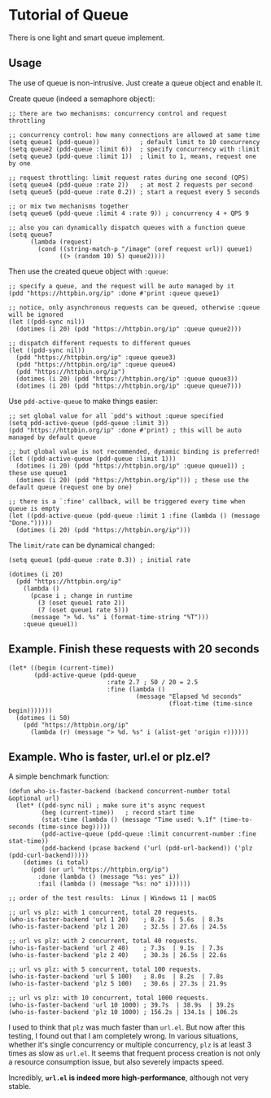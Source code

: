 # Tutorial of Queue

There is one light and smart queue implement.

## Usage

The use of queue is non-intrusive. Just create a queue object and enable it.

Create queue (indeed a semaphore object):
```emacs-lisp
;; there are two mechanisms: concurrency control and request throttling

;; concurrency control: how many connections are allowed at same time
(setq queue1 (pdd-queue))           ; default limit to 10 concurrency
(setq queue2 (pdd-queue :limit 6))  ; specify concurrency with :limit
(setq queue3 (pdd-queue :limit 1))  ; limit to 1, means, request one by one

;; request throttling: limit request rates during one second (QPS)
(setq queue4 (pdd-queue :rate 2))   ; at most 2 requests per second
(setq queue5 (pdd-queue :rate 0.2)) ; start a request every 5 seconds

;; or mix two mechanisms together
(setq queue6 (pdd-queue :limit 4 :rate 9)) ; concurrency 4 + QPS 9

;; also you can dynamically dispatch queues with a function queue
(setq queue7
      (lambda (request)
        (cond ((string-match-p "/image" (oref request url)) queue1)
              ((> (random 10) 5) queue2))))
```

Then use the created queue object with `:queue`:
```emacs-lisp
;; specify a queue, and the request will be auto managed by it
(pdd "https://httpbin.org/ip" :done #'print :queue queue1)

;; notice, only asynchronous requests can be queued, otherwise :queue will be ignored
(let ((pdd-sync nil))
  (dotimes (i 20) (pdd "https://httpbin.org/ip" :queue queue2)))

;; dispatch different requests to different queues
(let ((pdd-sync nil))
  (pdd "https://httpbin.org/ip" :queue queue3)
  (pdd "https://httpbin.org/ip" :queue queue4)
  (pdd "https://httpbin.org/ip")
  (dotimes (i 20) (pdd "https://httpbin.org/ip" :queue queue3))
  (dotimes (i 20) (pdd "https://httpbin.org/ip" :queue queue7)))
```

Use `pdd-active-queue` to make things easier:
```emacs-lisp
;; set global value for all `pdd's without :queue specified
(setq pdd-active-queue (pdd-queue :limit 3))
(pdd "https://httpbin.org/ip" :done #'print) ; this will be auto managed by default queue

;; but global value is not recommended, dynamic binding is preferred!
(let ((pdd-active-queue (pdd-queue :limit 1)))
  (dotimes (i 20) (pdd "https://httpbin.org/ip" :queue queue1)) ; these use queue1
  (dotimes (i 20) (pdd "https://httpbin.org/ip"))) ; these use the default queue (request one by one)

;; there is a `:fine' callback, will be triggered every time when queue is empty
(let ((pdd-active-queue (pdd-queue :limit 1 :fine (lambda () (message "Done.")))))
  (dotimes (i 20) (pdd "https://httpbin.org/ip")))
```

The `limit/rate` can be dynamical changed:
```emacs-lisp
(setq queue1 (pdd-queue :rate 0.3)) ; initial rate

(dotimes (i 20)
  (pdd "https://httpbin.org/ip"
    (lambda ()
      (pcase i ; change in runtime
        (3 (oset queue1 rate 2))
        (7 (oset queue1 rate 5)))
      (message "> %d. %s" i (format-time-string "%T")))
    :queue queue1))
```

## Example. Finish these requests with 20 seconds

```emacs-lisp
(let* ((begin (current-time))
       (pdd-active-queue (pdd-queue
                           :rate 2.7 ; 50 / 20 = 2.5
                           :fine (lambda ()
                                   (message "Elapsed %d seconds"
                                            (float-time (time-since begin)))))))
  (dotimes (i 50)
    (pdd "https://httpbin.org/ip"
      (lambda (r) (message "> %d. %s" i (alist-get 'origin r))))))
```

## Example. Who is faster, url.el or plz.el?

A simple benchmark function:

```emacs-lisp
(defun who-is-faster-backend (backend concurrent-number total &optional url)
  (let* ((pdd-sync nil) ; make sure it's async request
         (beg (current-time))   ; record start time
         (stat-time (lambda () (message "Time used: %.1f" (time-to-seconds (time-since beg)))))
         (pdd-active-queue (pdd-queue :limit concurrent-number :fine stat-time))
         (pdd-backend (pcase backend ('url (pdd-url-backend)) ('plz (pdd-curl-backend)))))
    (dotimes (i total)
      (pdd (or url "https://httpbin.org/ip")
        :done (lambda () (message "%s: yes" i))
        :fail (lambda () (message "%s: no" i))))))

;; order of the test results:  Linux | Windows 11 | macOS

;; url vs plz: with 1 concurrent, total 20 requests.
(who-is-faster-backend 'url 1 20)    ; 8.2s  | 5.6s  | 8.3s
(who-is-faster-backend 'plz 1 20)    ; 32.5s | 27.6s | 24.5s

;; url vs plz: with 2 concurrent, total 40 requests.
(who-is-faster-backend 'url 2 40)    ; 7.3s  | 9.1s  | 7.3s
(who-is-faster-backend 'plz 2 40)    ; 30.3s | 26.5s | 22.6s

;; url vs plz: with 5 concurrent, total 100 requests.
(who-is-faster-backend 'url 5 100)   ; 8.0s  | 8.2s  | 7.8s
(who-is-faster-backend 'plz 5 100)   ; 30.6s | 27.3s | 21.9s

;; url vs plz: with 10 concurrent, total 1000 requests.
(who-is-faster-backend 'url 10 1000) ; 39.7s  | 38.9s  | 39.2s
(who-is-faster-backend 'plz 10 1000) ; 156.2s | 134.1s | 106.2s
```

I used to think that `plz` was much faster than `url.el`. But now after this testing, I found out that I am completely wrong.
In various situations, whether it's single concurrency or multiple concurrency, `plz` is at least 3 times as slow as `url.el`.
It seems that frequent process creation is not only a resource consumption issue, but also severely impacts speed.

Incredibly, **`url.el` is indeed more high-performance**, although not very stable.
